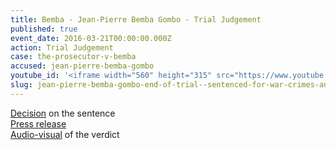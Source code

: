 ```yaml
---
title: Bemba - Jean-Pierre Bemba Gombo - Trial Judgement
published: true
event_date: 2016-03-21T00:00:00.000Z
action: Trial Judgement
case: the-prosecutor-v-bemba
accused: jean-pierre-bemba-gombo
youtube_id: '<iframe width="560" height="315" src="https://www.youtube.com/embed/sqHt2Yr555A" frameborder="0" allowfullscreen></iframe>'
slug: jean-pierre-bemba-gombo-end-of-trial--sentenced-for-war-crimes-and-crimes-against-humanity
---
```



[Decision](https://www.icc-cpi.int/iccdocs/PIDS/publications/2016.03.21_Summary_of_the_Judgment-Eng.pdf) on the sentence
<br>[Press release](https://www.icc-cpi.int/en_menus/icc/press%20and%20media/press%20releases/Pages/pr1200.aspx)
<br>[Audio-visual](https://www.youtube.com/watch?v=sqHt2Yr555A) of the verdict